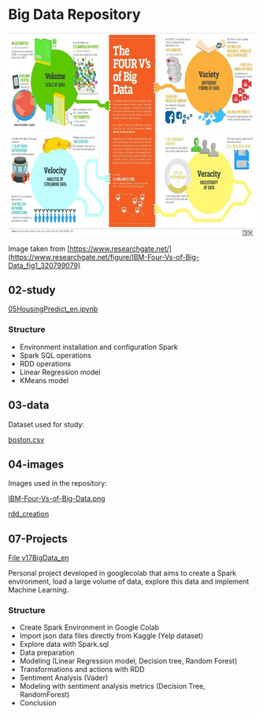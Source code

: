 # Big Data Repository


![IBM Four Vs of Big Data](https://raw.githubusercontent.com/E-man85/Big-Data/main/04-images/IBM-Four-Vs-of-Big-Data.png)

Image taken from [https://www.researchgate.net/](https://www.researchgate.net/figure/IBM-Four-Vs-of-Big-Data_fig1_320799079)

## 02-study

[05HousingPredict_en.ipynb](https://github.com/E-man85/Big-Data/blob/main/02-study/05HousingPredict_en.ipynb)

### Structure

- Environment installation and configuration Spark
- Spark SQL operations
- RDD operations
- Linear Regression model
- KMeans model

## 03-data

Dataset used for study:

[boston.csv](https://raw.githubusercontent.com/E-man85/Big-Data/main/03-data/boston.csv)

## 04-images

Images used in the repository:

[IBM-Four-Vs-of-Big-Data.png](https://raw.githubusercontent.com/E-man85/Big-Data/main/04-images/IBM-Four-Vs-of-Big-Data.png)

[rdd_creation](https://raw.githubusercontent.com/E-man85/Big-Data/main/04-images/rdd_creation.png)

## 07-Projects

[File v17BigData_en](https://github.com/E-man85/Big-Data/blob/main/07-projects/v17BigData_en.ipynb)

Personal project developed in googlecolab that aims to create a Spark environment, load a large volume of data, explore this data and implement Machine Learning.

### Structure

- Create Spark Environment in Google Colab
- Import json data files directly from Kaggle (Yelp dataset)
- Explore data with Spark.sql
- Data preparation
- Modeling (Linear Regression model, Decision tree, Random Forest)
- Transformations and actions with RDD
- Sentiment Analysis (Vader)
- Modeling with sentiment analysis metrics (Decision Tree, RandomForest)
- Conclusion